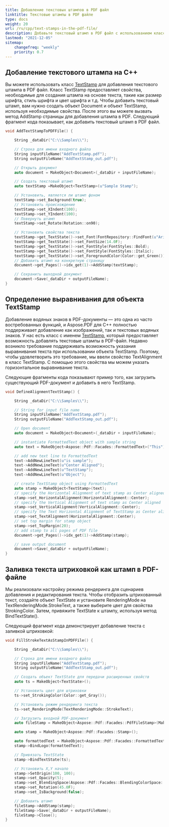 ```yaml
---
title: Добавление текстовых штампов в PDF файл
linktitle: Текстовые штампы в PDF файле
type: docs
weight: 20
url: /ru/cpp/text-stamps-in-the-pdf-file/
description: Добавьте текстовый штамп в PDF файл с использованием класса TextStamp на C++.
lastmod: "2021-12-05"
sitemap:
    changefreq: "weekly"
    priority: 0.7
---
```


## Добавление текстового штампа на C++

Вы можете использовать класс [TextStamp](https://reference.aspose.com/pdf/cpp/class/aspose.pdf.text_stamp) для добавления текстового штампа в PDF файл. Класс TextStamp предоставляет свойства, необходимые для создания штампа на основе текста, такие как размер шрифта, стиль шрифта и цвет шрифта и т.д. Чтобы добавить текстовый штамп, вам нужно создать объект Document и объект TextStamp, используя необходимые свойства. После этого вы можете вызвать метод AddStamp страницы для добавления штампа в PDF. Следующий фрагмент кода показывает, как добавить текстовый штамп в PDF файл.

```cpp
void AddTextStampToPDFFile() {

    String _dataDir("C:\\Samples\\");

    // Строка для имени входного файла
    String inputFileName("AddTextStamp.pdf");
    String outputFileName("AddTextStamp_out.pdf");

    // Открыть документ
    auto document = MakeObject<Document>(_dataDir + inputFileName);

    // Создать текстовый штамп
    auto textStamp =MakeObject<TextStamp>(u"Sample Stamp");

    // Установить, является ли штамп фоном
    textStamp->set_Background(true);
    // Установить происхождение
    textStamp->set_XIndent(100);
    textStamp->set_YIndent(100);
    // Повернуть штамп
    textStamp->set_Rotate(Rotation::on90);

    // Установить свойства текста
    textStamp->get_TextState()->set_Font(FontRepository::FindFont(u"Arial"));
    textStamp->get_TextState()->set_FontSize(14.0F);
    textStamp->get_TextState()->set_FontStyle(FontStyles::Bold);
    textStamp->get_TextState()->set_FontStyle(FontStyles::Italic);
    textStamp->get_TextState()->set_ForegroundColor(Color::get_Green());
    // Добавить штамп на конкретную страницу
    document->get_Pages()->idx_get(1)->AddStamp(textStamp);

    // Сохранить выходной документ
    document->Save(_dataDir + outputFileName);
}
```

## Определение выравнивания для объекта TextStamp

Добавление водяных знаков в PDF-документы — это одна из часто востребованных функций, и Aspose.PDF для C++ полностью поддерживает добавление как изображений, так и текстовых водяных знаков. У нас есть класс с именем [TextStamp](https://reference.aspose.com/pdf/cpp/class/aspose.pdf.text_stamp), который предоставляет возможность добавлять текстовые штампы в PDF-файл. Недавно возникло требование поддерживать возможность указания выравнивания текста при использовании объекта TextStamp. Поэтому, чтобы удовлетворить это требование, мы ввели свойство TextAlignment в класс TextStamp. С помощью этого свойства мы можем указать горизонтальное выравнивание текста.

Следующие фрагменты кода показывают пример того, как загрузить существующий PDF-документ и добавить в него TextStamp.

```cpp
void DefineAlignmentTextStamp() {

    String _dataDir("C:\\Samples\\");

    // String for input file name
    String inputFileName("AddTextStamp.pdf");
    String outputFileName("AddTextStamp_out.pdf");

    // Open document
    auto document = MakeObject<Document>(_dataDir + inputFileName);

    // instantiate FormattedText object with sample string
    auto text = MakeObject<Aspose::Pdf::Facades::FormattedText>("This");

    // add new text line to FormattedText
    text->AddNewLineText(u"is sample");
    text->AddNewLineText(u"Center Aligned");
    text->AddNewLineText(u"TextStamp");
    text->AddNewLineText(u"Object");

    // create TextStamp object using FormattedText
    auto stamp = MakeObject<TextStamp>(text);
    // specify the Horizontal Alignment of text stamp as Center aligned
    stamp->set_HorizontalAlignment(HorizontalAlignment::Center);
    // specify the Vertical Alignment of text stamp as Center aligned
    stamp->set_VerticalAlignment(VerticalAlignment::Center);
    // specify the Text Horizontal Alignment of TextStamp as Center aligned
    stamp->set_TextAlignment(HorizontalAlignment::Center);
    // set top margin for stamp object
    stamp->set_TopMargin(20);
    // add stamp to all pages of PDF file
    document->get_Pages()->idx_get(1)->AddStamp(stamp);

    // save output document
    document->Save(_dataDir + outputFileName);
}
```

## Заливка текста штриховкой как штамп в PDF-файле

Мы реализовали настройку режима рендеринга для сценариев добавления и редактирования текста. Чтобы отобразить штрихованный текст, создайте объект TextState и установите RenderingMode на TextRenderingMode.StrokeText, а также выберите цвет для свойства StrokingColor. Затем, привяжите TextState к штампу, используя метод BindTextState().

Следующий фрагмент кода демонстрирует добавление текста с заливкой штриховкой:

```cpp
void FillStrokeTextAsStampInPDFFile() {

    String _dataDir("C:\\Samples\\");

    // Строка для имени входного файла
    String inputFileName("AddTextStamp.pdf");
    String outputFileName("AddTextStamp_out.pdf");

    // Создать объект TextState для передачи расширенных свойств
    auto ts = MakeObject<TextState>();

    // Установить цвет для штриховки
    ts->set_StrokingColor(Color::get_Gray());

    // Установить режим рендеринга текста
    ts->set_RenderingMode(TextRenderingMode::StrokeText);

    // Загрузить входной PDF-документ
    auto fileStamp = MakeObject<Aspose::Pdf::Facades::PdfFileStamp>(MakeObject<Document>(_dataDir + inputFileName));

    auto stamp = MakeObject<Aspose::Pdf::Facades::Stamp>();

    auto formattedText = MakeObject<Aspose::Pdf::Facades::FormattedText>(u"PAID IN FULL", Color::get_Gray(), Aspose::Pdf::Facades::EncodingType::Winansi, true, 78);
    stamp->BindLogo(formattedText);

    // Привязать TextState
    stamp->BindTextState(ts);

    // Установить X,Y начало
    stamp->SetOrigin(100, 100);
    stamp->set_Opacity(5);
    stamp->set_BlendingSpace(Aspose::Pdf::Facades::BlendingColorSpace::DeviceRGB);
    stamp->set_Rotation(45.0F);
    stamp->set_IsBackground(false);

    // Добавить штамп
    fileStamp->AddStamp(stamp);
    fileStamp->Save(_dataDir + outputFileName);
    fileStamp->Close();
}
```
